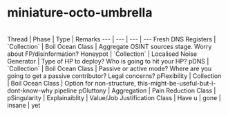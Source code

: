 # miniature-octo-umbrella
<br>
Thread | Phase | Type | Remarks
--- | --- | --- | ---
Fresh DNS Registers | `Collection` | Boil Ocean Class | Aggregate OSINT sources stage. Worry about FP/disinformation?
Honeypot | `Collection` | Localised Noise Generator | Type of HP to deploy? Who is going to hit your HP?
pDNS | `Collection` | Boil Ocean Class | Passive or active mode? Where are you going to get a passive contributor? Legal concerns?
pFlexibility | Collection | Boil Ocean Class | Option for non-structure, this-might-be-useful-but-i-dont-know-why pipeline
pGluttony | Aggregation | Pain Reduction Class | 
pSingularity | Explainaiblity | Value/Job Justification Class |
Have u | gone | insane | yet